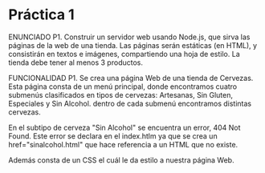 # Práctica 1

ENUNCIADO P1.
Construir un servidor web usando Node.js, que sirva las páginas de la web de una tienda.
Las páginas serán estáticas (en HTML), y consistirán en textos e imágenes, compartiendo una hoja de estilo.
La tienda debe tener al menos 3 productos.

FUNCIONALIDAD P1.
Se crea una página Web de una tienda de Cervezas.
Esta página consta de un menú principal, donde encontramos cuatro submenús clasificados
en tipos de cervezas: Artesanas, Sin Gluten, Especiales y Sin Alcohol. dentro de cada submenú encontramos distintas cervezas.

En el subtipo de cerveza "Sin Alcohol" se encuentra un error, 404 Not Found.
Este error se declara en el index.htlm ya que se crea un href="sinalcohol.html" que hace referencia a un HTML que no existe.

Además consta de un CSS el cuál le da estilo a nuestra página Web.
